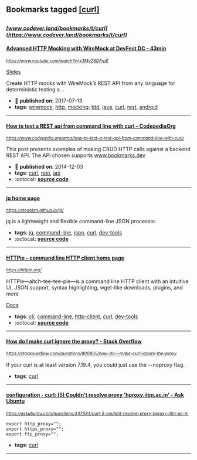 ## Bookmarks tagged [[curl]](https://www.codever.land/search?q=[curl])

_<sup><sup>[www.codever.land/bookmarks/t/curl](https://www.codever.land/bookmarks/t/curl)</sup></sup>_
---
#### [Advanced HTTP Mocking with WireMock at DevFest DC - 43min](https://www.youtube.com/watch?v=x3MvZ8DFrpE)
_<sup>https://www.youtube.com/watch?v=x3MvZ8DFrpE</sup>_

[Slides](https://docs.google.com/presentation/d/1SeOz3892UNID7ixe_GGCZTwoyX2bofYw3NJWsM3IgJQ/edit?usp=sharing)

Create HTTP mocks with WireMock’s REST API from any language for deterministic testing a...
* :calendar: **published on**: 2017-07-13
* **tags**: [wiremock](../tagged/wiremock.md), [http](../tagged/http.md), [mocking](../tagged/mocking.md), [tdd](../tagged/tdd.md), [java](../tagged/java.md), [curl](../tagged/curl.md), [rest](../tagged/rest.md), [android](../tagged/android.md)
---
#### [How to test a REST api from command line with curl – CodepediaOrg](https://www.codepedia.org/ama/how-to-test-a-rest-api-from-command-line-with-curl/)
_<sup>https://www.codepedia.org/ama/how-to-test-a-rest-api-from-command-line-with-curl/</sup>_

This post presents examples of making CRUD HTTP calls against a backend REST API. The API chosen supports www.bookmarks.dev
* :calendar: **published on**: 2014-12-03
* **tags**: [curl](../tagged/curl.md), [rest](../tagged/rest.md), [api](../tagged/api.md)
* :octocat: **[source code](https://github.com/CodepediaOrg/bookmarks.dev)**
---
#### [jq home page](https://stedolan.github.io/jq/)
_<sup>https://stedolan.github.io/jq/</sup>_

jq is a lightweight and flexible command-line JSON processor.
* **tags**: [jq](../tagged/jq.md), [command-line](../tagged/command-line.md), [json](../tagged/json.md), [curl](../tagged/curl.md), [dev-tools](../tagged/dev-tools.md)
* :octocat: **[source code](https://github.com/stedolan/jq)**
---
#### [HTTPie – command line HTTP client home page](https://httpie.org/)
_<sup>https://httpie.org/</sup>_

HTTPie—aitch-tee-tee-pie—is a command line HTTP client with an intuitive UI, JSON support, syntax highlighting, wget-like downloads, plugins, and more

[Docs](https://httpie.org/doc)
* **tags**: [cli](../tagged/cli.md), [command-line](../tagged/command-line.md), [http-client](../tagged/http-client.md), [curl](../tagged/curl.md), [dev-tools](../tagged/dev-tools.md)
* :octocat: **[source code](https://github.com/jakubroztocil/httpie)**
---
#### [How do I make curl ignore the proxy? - Stack Overflow](https://stackoverflow.com/questions/800805/how-do-i-make-curl-ignore-the-proxy)
_<sup>https://stackoverflow.com/questions/800805/how-do-i-make-curl-ignore-the-proxy</sup>_

If your curl is at least version 7.19.4, you could just use the --noproxy flag.

* **tags**: [curl](../tagged/curl.md)
---
#### [configuration - curl: (5) Couldn't resolve proxy 'hproxy.iitm.ac.in' - Ask Ubuntu](https://askubuntu.com/questions/347384/curl-5-couldnt-resolve-proxy-hproxy-iitm-ac-in)
_<sup>https://askubuntu.com/questions/347384/curl-5-couldnt-resolve-proxy-hproxy-iitm-ac-in</sup>_

```
export http_proxy="";
export https_proxy="";
export ftp_proxy="";
```
* **tags**: [curl](../tagged/curl.md)
---

